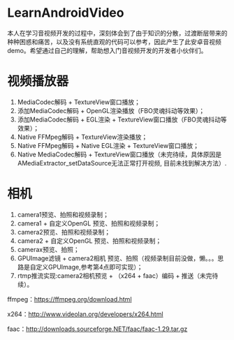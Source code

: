 # LearnAndroidVideo
本人在学习音视频开发的过程中，深刻体会到了由于知识的分散，过渡断层带来的种种困惑和痛苦，以及没有系统直观的代码可以参考，因此产生了此安卓音视频demo。希望通过自己的理解，帮助想入门音视频开发的开发者小伙伴们。


# 视频播放器
  1. MediaCodec解码 + TextureView窗口播放；
  2. 添加MediaCodec解码 + OpenGL渲染播放（FBO灵魂抖动等效果）；
  3. 添加MediaCodec解码 + EGL渲染 + TextureView窗口播放（FBO灵魂抖动等效果）；
  4. Native FFMpeg解码 + TextureView渲染播放；
  5. Native FFMpeg解码 + Native EGL渲染 + TextureView窗口播放；
  6. Native MediaCodec解码 + TextureView窗口播放（未完待续，具体原因是AMediaExtractor_setDataSource无法正常打开视频, 目前未找到解决方法）.


# 相机
  1. camera1预览、拍照和视频录制；
  2. camera1 + 自定义OpenGL 预览、拍照和视频录制；
  3. camera2预览、拍照和视频录制；
  4. camera2 + 自定义OpenGL 预览、拍照和视频录制；
  5. camerax预览、拍照；
  6. GPUImage滤镜 + camera2相机 预览、拍照（视频录制目前没做，懒。。。思路是自定义GPUImage,参考第4点即可实现）；
  7. rtmp推流实现:camera2相机预览 + （x264 + faac）编码 + 推送（未完待续）。

ffmpeg：https://ffmpeg.org/download.html

x264：http://www.videolan.org/developers/x264.html

faac：http://downloads.sourceforge.NET/faac/faac-1.29.tar.gz
